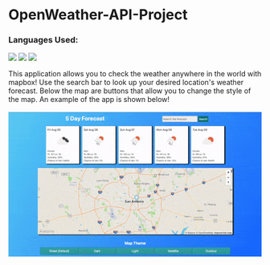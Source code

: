 # OpenWeather-API-Project
<h3>Languages Used:</h3>
<p float="left">
<img src="https://cdn.jsdelivr.net/gh/devicons/devicon/icons/html5/html5-original-wordmark.svg" width="60px;"/>
<img src="https://cdn.jsdelivr.net/gh/devicons/devicon/icons/javascript/javascript-original.svg" width="60px;"/>
<img src="https://cdn.jsdelivr.net/gh/devicons/devicon/icons/css3/css3-original-wordmark.svg" width="60px;"/>
</p>
This application allows you to check the weather anywhere in the world with mapbox! Use the search bar to look up your desired location's weather forecast. Below the map are buttons that allow you to change the style of the map. An example of the app is shown below!
<br>
<br>
<img src="mapbox.gif">
